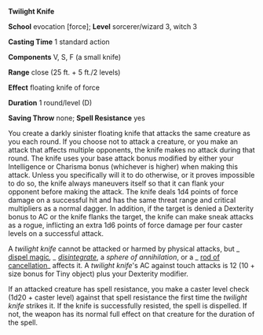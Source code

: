  **Twilight Knife**

**School** evocation [force]; **Level** sorcerer/wizard 3, witch 3

**Casting Time** 1 standard action

**Components** V, S, F (a small knife)

**Range** close (25 ft. + 5 ft./2 levels)

**Effect** floating knife of force

**Duration** 1 round/level (D)

**Saving Throw** none; **Spell Resistance** yes

You create a darkly sinister floating knife that attacks the same creature as you each round. If you choose not to attack a creature, or you make an attack that affects multiple opponents, the knife makes no attack during that round. The knife uses your base attack bonus modified by either your Intelligence or Charisma bonus (whichever is higher) when making this attack. Unless you specifically will it to do otherwise, or it proves impossible to do so, the knife always maneuvers itself so that it can flank your opponent before making the attack. The knife deals 1d4 points of force damage on a successful hit and has the same threat range and critical multipliers as a normal dagger. In addition, if the target is denied a Dexterity bonus to AC or the knife flanks the target, the knife can make sneak attacks as a rogue, inflicting an extra 1d6 points of force damage per four caster levels on a successful attack.

A _twilight knife_ cannot be attacked or harmed by physical attacks, but _ [dispel magic](../../spells/dispelMagic#_dispel-magic)_, _ [disintegrate](../../spells/disintegrate#_disintegrate)_, a _sphere of annihilation_, or a _ [rod of cancellation](../../magicItems/rods#_rod-of-cancellation)_ affects it. A _twilight knife_'s AC against touch attacks is 12 (10 + size bonus for Tiny object) plus your Dexterity modifier.

If an attacked creature has spell resistance, you make a caster level check (1d20 + caster level) against that spell resistance the first time the _twilight knife_ strikes it. If the knife is successfully resisted, the spell is dispelled. If not, the weapon has its normal full effect on that creature for the duration of the spell.

